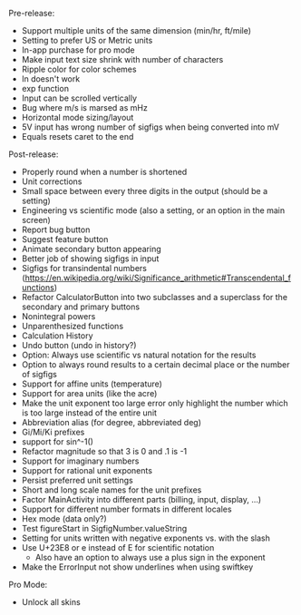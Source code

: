 Pre-release:
- Support multiple units of the same dimension (min/hr, ft/mile)
- Setting to prefer US or Metric units
- In-app purchase for pro mode
- Make input text size shrink with number of characters
- Ripple color for color schemes
- ln doesn't work
- exp function
- Input can be scrolled vertically
- Bug where m/s is marsed as mHz
- Horizontal mode sizing/layout
- 5V input has wrong number of sigfigs when being converted into mV
- Equals resets caret to the end

Post-release:
- Properly round when a number is shortened
- Unit corrections
- Small space between every three digits in the output (should be a setting)
- Engineering vs scientific mode (also a setting, or an option in the main screen)
- Report bug button
- Suggest feature button
- Animate secondary button appearing
- Better job of showing sigfigs in input
- Sigfigs for transindental numbers (https://en.wikipedia.org/wiki/Significance_arithmetic#Transcendental_functions)
- Refactor CalculatorButton into two subclasses and a superclass for the secondary and primary buttons
- Nonintegral powers
- Unparenthesized functions
- Calculation History
- Undo button (undo in history?)
- Option: Always use scientific vs natural notation for the results
- Option to always round results to a certain decimal place or the number of sigfigs
- Support for affine units (temperature)
- Support for area units (like the acre)
- Make the unit exponent too large error only highlight the number which is too large instead of the entire unit
- Abbreviation alias (for degree, abbreviated deg)
- Gi/Mi/Ki prefixes
- support for sin^-1()
- Refactor magnitude so that 3 is 0 and .1 is -1
- Support for imaginary numbers
- Support for rational unit exponents
- Persist preferred unit settings
- Short and long scale names for the unit prefixes
- Factor MainActivity into different parts (billing, input, display, ...)
- Support for different number formats in different locales
- Hex mode (data only?)
- Test figureStart in SigfigNumber.valueString
- Setting for units written with negative exponents vs. with the slash
- Use U+23E8 or e instead of E for scientific notation
  + Also have an option to always use a plus sign in the exponent
- Make the ErrorInput not show underlines when using swiftkey

Pro Mode:
- Unlock all skins